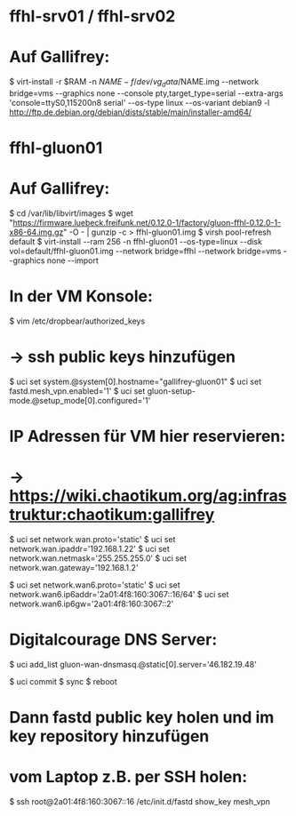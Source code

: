 ffhl-srv01 / ffhl-srv02
=======================

# Auf Gallifrey:

$ virt-install -r $RAM -n $NAME -f /dev/vg_data/$NAME.img --network bridge=vms --graphics none --console pty,target_type=serial --extra-args 'console=ttyS0,115200n8 serial' --os-type linux --os-variant debian9 -l http://ftp.de.debian.org/debian/dists/stable/main/installer-amd64/


ffhl-gluon01
============

# Auf Gallifrey:

$ cd /var/lib/libvirt/images
$ wget "https://firmware.luebeck.freifunk.net/0.12.0-1/factory/gluon-ffhl-0.12.0-1-x86-64.img.gz" -O - | gunzip -c > ffhl-gluon01.img
$ virsh pool-refresh default
$ virt-install --ram 256 -n ffhl-gluon01 --os-type=linux --disk vol=default/ffhl-gluon01.img --network bridge=ffhl --network bridge=vms --graphics none --import


# In der VM Konsole:

$ vim /etc/dropbear/authorized_keys
# -> ssh public keys hinzufügen

$ uci set system.@system[0].hostname="gallifrey-gluon01"
$ uci set fastd.mesh_vpn.enabled='1'
$ uci set gluon-setup-mode.@setup_mode[0].configured='1'

# IP Adressen für VM hier reservieren:
# -> https://wiki.chaotikum.org/ag:infrastruktur:chaotikum:gallifrey

$ uci set network.wan.proto='static'
$ uci set network.wan.ipaddr='192.168.1.22'
$ uci set network.wan.netmask='255.255.255.0'
$ uci set network.wan.gateway='192.168.1.2'

$ uci set network.wan6.proto='static'
$ uci set network.wan6.ip6addr='2a01:4f8:160:3067::16/64'
$ uci set network.wan6.ip6gw='2a01:4f8:160:3067::2'

# Digitalcourage DNS Server:
$ uci add_list gluon-wan-dnsmasq.@static[0].server='46.182.19.48'

$ uci commit
$ sync
$ reboot

# Dann fastd public key holen und im key repository hinzufügen
# vom Laptop z.B. per SSH holen:
$ ssh root@2a01:4f8:160:3067::16 /etc/init.d/fastd show_key mesh_vpn
